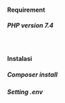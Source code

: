 <h4>Requirement</h4>
<h5>PHP version 7.4</h5>
<br>
<h4>Instalasi</h4>
<h5>Composer install</h5>
<h5>Setting .env</h5>
